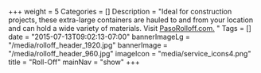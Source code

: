 +++
weight = 5
Categories = []
Description = "Ideal for construction projects, these extra-large containers are hauled to and from your location and can hold a wide variety of materials. Visit [PasoRolloff.com.](http://pasorolloff.com) "
Tags = []
date = "2015-07-13T09:02:13-07:00"
bannerImageLg = "/media/rolloff_header_1920.jpg"
bannerImage = "/media/rolloff_header_960.jpg"
imageIcon = "media/service_icons4.png"
title = "Roll-Off"
mainNav = "show"
+++

